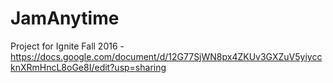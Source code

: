 # JamAnytime

Project for Ignite Fall 2016 - https://docs.google.com/document/d/12G77SjWN8px4ZKUv3GXZuV5yiyccknXRmHncL8oGe8I/edit?usp=sharing

